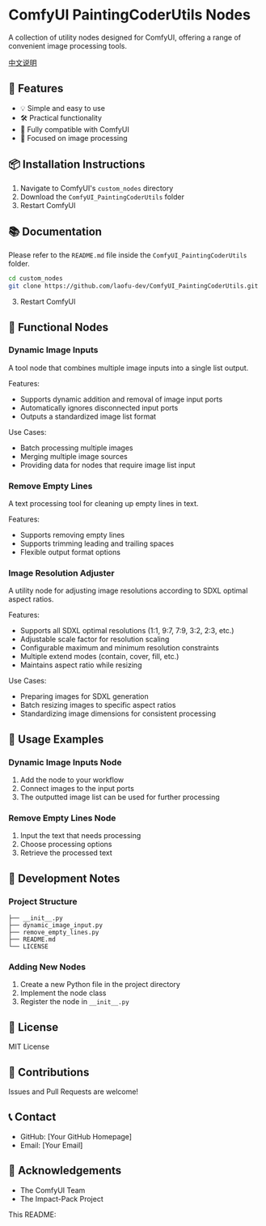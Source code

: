 # ComfyUI PaintingCoderUtils Nodes

A collection of utility nodes designed for ComfyUI, offering a range of convenient image processing tools.
      
    
[中文说明](./README_CN.md)    
      
    

## 🌟 Features

- 💡 Simple and easy to use
- 🛠️ Practical functionality
- 🔌 Fully compatible with ComfyUI
- 🎨 Focused on image processing

## 📦 Installation Instructions

1. Navigate to ComfyUI's `custom_nodes` directory
2. Download the `ComfyUI_PaintingCoderUtils` folder
3. Restart ComfyUI

## 📚 Documentation

Please refer to the `README.md` file inside the `ComfyUI_PaintingCoderUtils` folder.

```bash
cd custom_nodes
git clone https://github.com/laofu-dev/ComfyUI_PaintingCoderUtils.git
```

3. Restart ComfyUI

## 🎯 Functional Nodes

### Dynamic Image Inputs
A tool node that combines multiple image inputs into a single list output.

Features:
- Supports dynamic addition and removal of image input ports
- Automatically ignores disconnected input ports
- Outputs a standardized image list format

Use Cases:
- Batch processing multiple images
- Merging multiple image sources
- Providing data for nodes that require image list input

### Remove Empty Lines
A text processing tool for cleaning up empty lines in text.

Features:
- Supports removing empty lines
- Supports trimming leading and trailing spaces
- Flexible output format options

### Image Resolution Adjuster
A utility node for adjusting image resolutions according to SDXL optimal aspect ratios.

Features:
- Supports all SDXL optimal resolutions (1:1, 9:7, 7:9, 3:2, 2:3, etc.)
- Adjustable scale factor for resolution scaling
- Configurable maximum and minimum resolution constraints
- Multiple extend modes (contain, cover, fill, etc.)
- Maintains aspect ratio while resizing

Use Cases:
- Preparing images for SDXL generation
- Batch resizing images to specific aspect ratios
- Standardizing image dimensions for consistent processing

## 🎨 Usage Examples

### Dynamic Image Inputs Node
1. Add the node to your workflow
2. Connect images to the input ports
3. The outputted image list can be used for further processing

### Remove Empty Lines Node
1. Input the text that needs processing
2. Choose processing options
3. Retrieve the processed text

## 🔧 Development Notes

### Project Structure

```
├── __init__.py
├── dynamic_image_input.py
├── remove_empty_lines.py
├── README.md
└── LICENSE
```

### Adding New Nodes
1. Create a new Python file in the project directory
2. Implement the node class
3. Register the node in `__init__.py`

## 📝 License

MIT License

## 🤝 Contributions

Issues and Pull Requests are welcome!

## 📞 Contact

- GitHub: [Your GitHub Homepage]
- Email: [Your Email]

## 🙏 Acknowledgements

- The ComfyUI Team
- The Impact-Pack Project

This README: 
